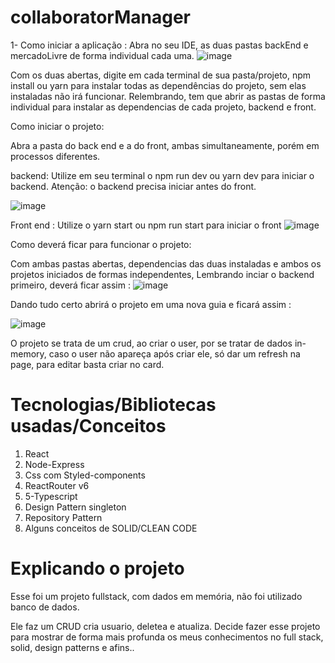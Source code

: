 # collaboratorManager

1- Como iniciar a aplicação :
Abra no seu IDE, as duas pastas backEnd e mercadoLivre de forma individual cada uma.
![image](https://user-images.githubusercontent.com/80259818/174451981-805dea85-5549-4f94-85b6-8ad703ccebc5.png)


Com os duas abertas, digite em cada terminal de sua pasta/projeto, npm install ou yarn para instalar todas as dependências do projeto, sem elas instaladas não irá funcionar. Relembrando, tem que abrir as pastas de forma individual para instalar as dependencias de cada projeto, backend e front.

Como iniciar o projeto:

Abra a pasta do back end e a do front, ambas simultaneamente, porém em processos diferentes.

backend: 
Utilize em seu terminal o npm run dev ou yarn dev para iniciar o backend. Atenção: o backend precisa iniciar antes do front.

![image](https://user-images.githubusercontent.com/80259818/174452044-41eff7f5-12dd-4634-ae69-a0115c12c503.png)


Front end :
Utilize o yarn start ou npm run start para iniciar o front
![image](https://user-images.githubusercontent.com/80259818/174452126-6e2a2c69-05a2-4317-b8b1-9f3e6c498609.png)


Como deverá ficar para funcionar o projeto:

Com ambas pastas abertas, dependencias das duas instaladas e ambos os projetos iniciados de formas independentes, Lembrando inciar o backend primeiro, deverá ficar assim :
![image](https://user-images.githubusercontent.com/80259818/174452171-09b75134-fc6a-4876-823e-40a3abab5b3e.png)

Dando tudo certo abrirá o projeto em uma nova guia e ficará assim : 

![image](https://user-images.githubusercontent.com/80259818/174452218-fa290544-7cbc-40a3-ac79-368cee93d758.png)

O projeto se trata de um crud, ao criar o user, por se tratar de dados in-memory, caso o user não apareça após criar ele, só dar um refresh na page, para editar basta criar no card.

# Tecnologias/Bibliotecas usadas/Conceitos

1. React
2. Node-Express
3. Css com Styled-components
4. ReactRouter v6
5. 5-Typescript
6. Design Pattern singleton
7. Repository Pattern
8. Alguns conceitos de SOLID/CLEAN CODE

# Explicando o projeto
Esse foi um projeto fullstack, com dados em memória, não foi utilizado banco de dados.

Ele faz um CRUD cria usuario, deletea e atualiza. 
Decide fazer esse projeto para mostrar de forma mais profunda os meus conhecimentos no full stack, solid, design patterns e afins..


